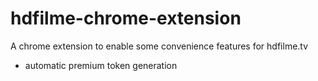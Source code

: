 # hdfilme-chrome-extension
A chrome extension to enable some convenience features for hdfilme.tv

- automatic premium token generation
